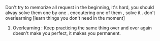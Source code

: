 Don't try to memorize all request in the beginning, it's hard, you should alway solve them one by one . encoutering one of them , solve it .  don't overlearning [learn things you don't need in the moment]


1. Overlearning : Keep practicing the same thing over and over again doesn't make you perfect, it makes you permanent. 

